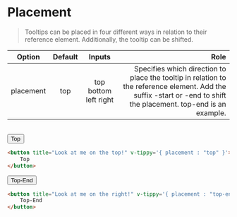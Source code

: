 # Placement
> Tooltips can be placed in four different ways in relation to their reference element. Additionally, the tooltip can be shifted.

| Option        | Default       | Inputs| Role|
| ------------- |:-------------:|:-----:|----:|
| placement      | top  | top  bottom left right | Specifies which direction to place the tooltip in relation to the reference element. Add the suffix -start or -end to shift the placement. top-end is an example.

<br>  

<vue-code>
<div slot="demo">
<button class="btn mt-4 mb-4" title="Look at me on the top!" v-tippy='{ placement : "top" }'>Top</button>
</div>
<div slot="code">

```html
<button title="Look at me on the top!" v-tippy='{ placement : "top" }'>
    Top
</button>
```

</div>
</vue-code>


<vue-code>
<div slot="demo">
<button class="btn mt-4 mb-4" title="I end at the right edge!" v-tippy='{ placement : "top-end" }'>Top-End</button>
</div>
<div slot="code">

```html
<button title="Look at me on the right!" v-tippy='{ placement : "top-end" }'>
    Top-End
</button>
```

</div>
</vue-code>